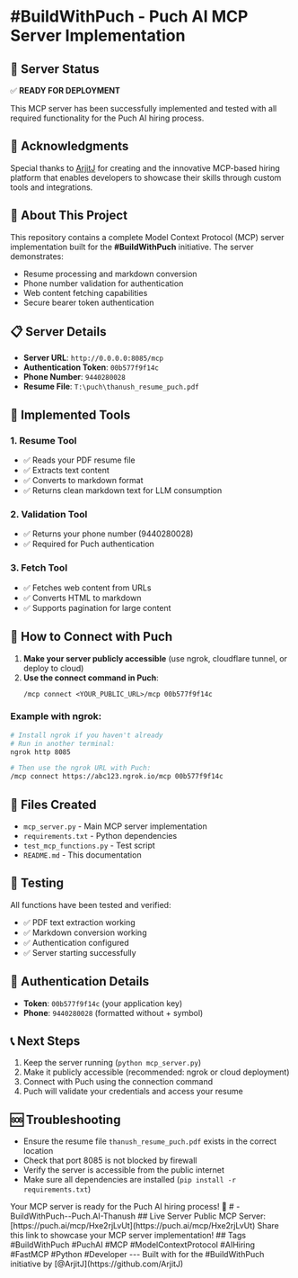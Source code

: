 # #BuildWithPuch - Puch AI MCP Server Implementation

## 🚀 Server Status
✅ **READY FOR DEPLOYMENT**

This MCP server has been successfully implemented and tested with all required functionality for the Puch AI hiring process.

## 🙏 Acknowledgments

Special thanks to [ArjitJ](https://github.com/ArjitJ) for creating and the innovative MCP-based hiring platform that enables developers to showcase their skills through custom tools and integrations.

## 🌟 About This Project

This repository contains a complete Model Context Protocol (MCP) server implementation built for the **#BuildWithPuch** initiative. The server demonstrates:
- Resume processing and markdown conversion
- Phone number validation for authentication
- Web content fetching capabilities
- Secure bearer token authentication

## 📋 Server Details

- **Server URL**: `http://0.0.0.0:8085/mcp`
- **Authentication Token**: `00b577f9f14c`
- **Phone Number**: `9440280028`
- **Resume File**: `T:\puch\thanush_resume_puch.pdf`

## 🔧 Implemented Tools

### 1. Resume Tool
- ✅ Reads your PDF resume file
- ✅ Extracts text content
- ✅ Converts to markdown format
- ✅ Returns clean markdown text for LLM consumption

### 2. Validation Tool
- ✅ Returns your phone number (9440280028)
- ✅ Required for Puch authentication

### 3. Fetch Tool
- ✅ Fetches web content from URLs
- ✅ Converts HTML to markdown
- ✅ Supports pagination for large content

## 🔌 How to Connect with Puch

1. **Make your server publicly accessible** (use ngrok, cloudflare tunnel, or deploy to cloud)
2. **Use the connect command in Puch**:
   ```
   /mcp connect <YOUR_PUBLIC_URL>/mcp 00b577f9f14c
   ```

### Example with ngrok:
```bash
# Install ngrok if you haven't already
# Run in another terminal:
ngrok http 8085

# Then use the ngrok URL with Puch:
/mcp connect https://abc123.ngrok.io/mcp 00b577f9f14c
```

## 📁 Files Created

- `mcp_server.py` - Main MCP server implementation
- `requirements.txt` - Python dependencies
- `test_mcp_functions.py` - Test script
- `README.md` - This documentation

## 🧪 Testing

All functions have been tested and verified:
- ✅ PDF text extraction working
- ✅ Markdown conversion working  
- ✅ Authentication configured
- ✅ Server starting successfully

## 🔑 Authentication Details

- **Token**: `00b577f9f14c` (your application key)
- **Phone**: `9440280028` (formatted without + symbol)

## 📞 Next Steps

1. Keep the server running (`python mcp_server.py`)
2. Make it publicly accessible (recommended: ngrok or cloud deployment)
3. Connect with Puch using the connection command
4. Puch will validate your credentials and access your resume

## 🆘 Troubleshooting

- Ensure the resume file `thanush_resume_puch.pdf` exists in the correct location
- Check that port 8085 is not blocked by firewall
- Verify the server is accessible from the public internet
- Make sure all dependencies are installed (`pip install -r requirements.txt`)

Your MCP server is ready for the Puch AI hiring process! 🎉
#   - B u i l d W i t h P u c h - - P u c h . A I - T h a n u s h 
 
 
 
 # #     L i v e   S e r v e r 
 
 
 
 * * P u b l i c   M C P   S e r v e r * * :   [ h t t p s : / / p u c h . a i / m c p / H x e 2 r j L v U t ] ( h t t p s : / / p u c h . a i / m c p / H x e 2 r j L v U t ) 
 
 
 
 S h a r e   t h i s   l i n k   t o   s h o w c a s e   y o u r   M C P   s e r v e r   i m p l e m e n t a t i o n ! 
 
 
 
 # #     T a g s 
 
 
 
 # B u i l d W i t h P u c h   # P u c h A I   # M C P   # M o d e l C o n t e x t P r o t o c o l   # A I H i r i n g   # F a s t M C P   # P y t h o n   # D e v e l o p e r 
 
 
 
 - - - 
 
 
 
 B u i l t   w i t h     f o r   t h e   # B u i l d W i t h P u c h   i n i t i a t i v e   b y   [ @ A r j i t J ] ( h t t p s : / / g i t h u b . c o m / A r j i t J ) 
 
 